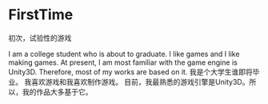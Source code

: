 # FirstTime
初次，试验性的游戏

I am a college student who is about to graduate.
I like games and I like making games.
At present, I am most familiar with the game engine is Unity3D. Therefore, most of my works are based on it.
我是个大学生谁即将毕业。
我喜欢游戏和我喜欢制作游戏。
目前，我最熟悉的游戏引擎是Unity3D。所以，我的作品大多基于它。
